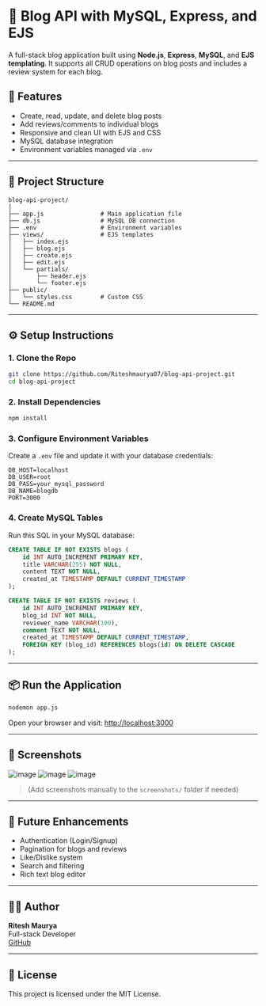 # 📝 Blog API with MySQL, Express, and EJS

A full-stack blog application built using **Node.js**, **Express**, **MySQL**, and **EJS templating**. It supports all CRUD operations on blog posts and includes a review system for each blog.

## 🚀 Features

- Create, read, update, and delete blog posts
- Add reviews/comments to individual blogs
- Responsive and clean UI with EJS and CSS
- MySQL database integration
- Environment variables managed via `.env`

---

## 📂 Project Structure

```
blog-api-project/
│
├── app.js                # Main application file
├── db.js                 # MySQL DB connection
├── .env                  # Environment variables
├── views/                # EJS templates
│   ├── index.ejs
│   ├── blog.ejs
│   ├── create.ejs
│   ├── edit.ejs
│   └── partials/
│       ├── header.ejs
│       └── footer.ejs
├── public/
│   └── styles.css        # Custom CSS
└── README.md
```

---

## ⚙️ Setup Instructions

### 1. Clone the Repo

```bash
git clone https://github.com/Riteshmaurya07/blog-api-project.git
cd blog-api-project
```

### 2. Install Dependencies

```bash
npm install
```

### 3. Configure Environment Variables

Create a `.env` file and update it with your database credentials:

```env
DB_HOST=localhost
DB_USER=root
DB_PASS=your_mysql_password
DB_NAME=blogdb
PORT=3000
```

### 4. Create MySQL Tables

Run this SQL in your MySQL database:

```sql
CREATE TABLE IF NOT EXISTS blogs (
    id INT AUTO_INCREMENT PRIMARY KEY,
    title VARCHAR(255) NOT NULL,
    content TEXT NOT NULL,
    created_at TIMESTAMP DEFAULT CURRENT_TIMESTAMP
);

CREATE TABLE IF NOT EXISTS reviews (
    id INT AUTO_INCREMENT PRIMARY KEY,
    blog_id INT NOT NULL,
    reviewer_name VARCHAR(100),
    comment TEXT NOT NULL,
    created_at TIMESTAMP DEFAULT CURRENT_TIMESTAMP,
    FOREIGN KEY (blog_id) REFERENCES blogs(id) ON DELETE CASCADE
);
```

---

## 📦 Run the Application

```bash
nodemon app.js
```

Open your browser and visit: [http://localhost:3000](http://localhost:3000)

---

## 📸 Screenshots


![image](https://github.com/user-attachments/assets/2202addc-8c2e-46b8-8371-76ff5c8ed27e)
![image](https://github.com/user-attachments/assets/30e1ad30-dcaf-4c35-bb54-27b1f0387c88)
![image](https://github.com/user-attachments/assets/8a550fb9-0b04-48ed-9465-f509695385f3)


> (Add screenshots manually to the `screenshots/` folder if needed)

---

## 📌 Future Enhancements

- Authentication (Login/Signup)
- Pagination for blogs and reviews
- Like/Dislike system
- Search and filtering
- Rich text blog editor

---

## 🧑‍💻 Author

**Ritesh Maurya**  
Full-stack Developer  
[GitHub](https://github.com/Riteshmaurya07)

---

## 📝 License

This project is licensed under the MIT License.

